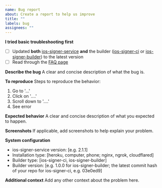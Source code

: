 ```yaml
---
name: Bug report
about: Create a report to help us improve
title: ""
labels: bug
assignees: ""
---
```


**I tried basic troubleshooting first**

- [ ] Updated **both** [ios-signer-service](https://github.com/SignTools/ios-signer-service) **and** the builder ([ios-signer-ci](https://github.com/SignTools/ios-signer-ci) or [ios-signer-builder](https://github.com/SignTools/ios-signer-builder)) to the latest version
- [ ] Read through the [FAQ page](https://github.com/SignTools/ios-signer-service/blob/master/FAQ.md)

**Describe the bug**
A clear and concise description of what the bug is.

**To reproduce**
Steps to reproduce the behavior:

1. Go to '...'
2. Click on '....'
3. Scroll down to '....'
4. See error

**Expected behavior**
A clear and concise description of what you expected to happen.

**Screenshots**
If applicable, add screenshots to help explain your problem.

**System configuration**

- ios-signer-service version: [e.g. 2.1.1]
- Installation type: [heroku, computer, phone; nginx, ngrok, cloudflared]
- Builder type: [ios-signer-ci, ios-signer-builder]
- Builder version: [e.g. 1.0.0 for ios-signer-builder; the latest commit hash of your repo for ios-signer-ci, e.g. 03e0ed9]

**Additional context**
Add any other context about the problem here.
